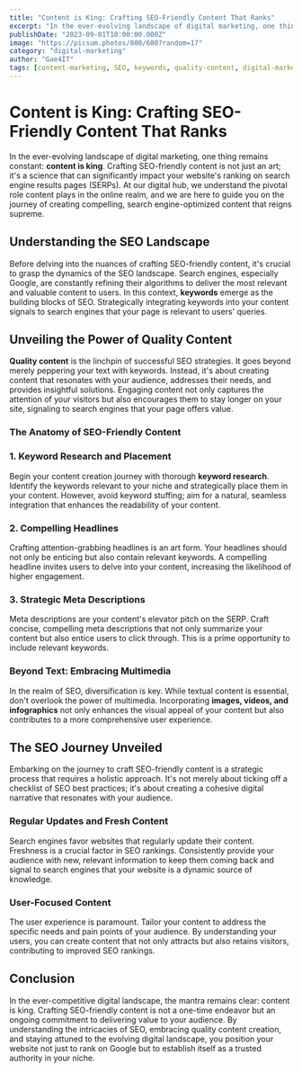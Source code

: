 ```yaml
---
title: "Content is King: Crafting SEO-Friendly Content That Ranks"
excerpt: "In the ever-evolving landscape of digital marketing, one thing remains constant: content is king. Crafting SEO-friendly content is not just an art; it's a science that can significantly impact your website's ranking on search engine results pages (SERPs)."
publishDate: "2023-09-01T10:00:00.000Z"
image: "https://picsum.photos/800/600?random=17"
category: "digital-marketing"
author: "Gae4IT"
tags: [content-marketing, SEO, keywords, quality-content, digital-marketing, search-engine-optimization]
---
```


# **Content is King: Crafting SEO-Friendly Content That Ranks**

In the ever-evolving landscape of digital marketing, one thing remains constant: **content is king**. Crafting SEO-friendly content is not just an art; it's a science that can significantly impact your website's ranking on search engine results pages (SERPs). At our digital hub, we understand the pivotal role content plays in the online realm, and we are here to guide you on the journey of creating compelling, search engine-optimized content that reigns supreme.

## **Understanding the SEO Landscape**

Before delving into the nuances of crafting SEO-friendly content, it's crucial to grasp the dynamics of the SEO landscape. Search engines, especially Google, are constantly refining their algorithms to deliver the most relevant and valuable content to users. In this context, **keywords** emerge as the building blocks of SEO. Strategically integrating keywords into your content signals to search engines that your page is relevant to users' queries.

## **Unveiling the Power of Quality Content**

**Quality content** is the linchpin of successful SEO strategies. It goes beyond merely peppering your text with keywords. Instead, it's about creating content that resonates with your audience, addresses their needs, and provides insightful solutions. Engaging content not only captures the attention of your visitors but also encourages them to stay longer on your site, signaling to search engines that your page offers value.

### **The Anatomy of SEO-Friendly Content**

### 1. **Keyword Research and Placement**

Begin your content creation journey with thorough **keyword research**. Identify the keywords relevant to your niche and strategically place them in your content. However, avoid keyword stuffing; aim for a natural, seamless integration that enhances the readability of your content.

### 2. **Compelling Headlines**

Crafting attention-grabbing headlines is an art form. Your headlines should not only be enticing but also contain relevant keywords. A compelling headline invites users to delve into your content, increasing the likelihood of higher engagement.

### 3. **Strategic Meta Descriptions**

Meta descriptions are your content's elevator pitch on the SERP. Craft concise, compelling meta descriptions that not only summarize your content but also entice users to click through. This is a prime opportunity to include relevant keywords.

### **Beyond Text: Embracing Multimedia**

In the realm of SEO, diversification is key. While textual content is essential, don't overlook the power of multimedia. Incorporating **images, videos, and infographics** not only enhances the visual appeal of your content but also contributes to a more comprehensive user experience.

## **The SEO Journey Unveiled**

Embarking on the journey to craft SEO-friendly content is a strategic process that requires a holistic approach. It's not merely about ticking off a checklist of SEO best practices; it's about creating a cohesive digital narrative that resonates with your audience.

### **Regular Updates and Fresh Content**

Search engines favor websites that regularly update their content. Freshness is a crucial factor in SEO rankings. Consistently provide your audience with new, relevant information to keep them coming back and signal to search engines that your website is a dynamic source of knowledge.

### **User-Focused Content**

The user experience is paramount. Tailor your content to address the specific needs and pain points of your audience. By understanding your users, you can create content that not only attracts but also retains visitors, contributing to improved SEO rankings.

## **Conclusion**

In the ever-competitive digital landscape, the mantra remains clear: content is king. Crafting SEO-friendly content is not a one-time endeavor but an ongoing commitment to delivering value to your audience. By understanding the intricacies of SEO, embracing quality content creation, and staying attuned to the evolving digital landscape, you position your website not just to rank on Google but to establish itself as a trusted authority in your niche.